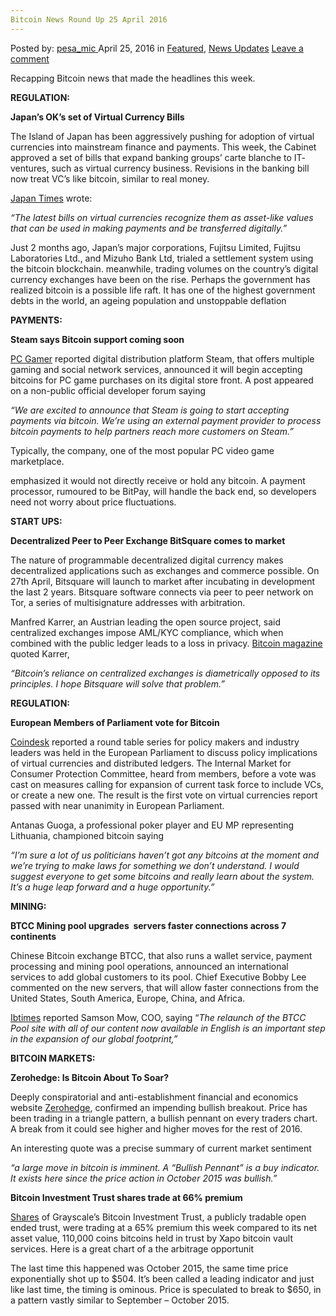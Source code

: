```yaml
---
Bitcoin News Round Up 25 April 2016
---
```

<article class="post-listing post-13861 post type-post status-publish format-standard has-post-thumbnail hentry  tag-3336 tag-2528 tag-april tag-bitcoin tag-news">
    <div class="post-inner">
        <span>Posted by: <a href="https://www.deepdotweb.com/author/pesa_mic/" title="">pesa_mic </a></span>
    <span>April 25, 2016</span>
    <span>in <a href="https://www.deepdotweb.com/category/deepdot-news/" rel="category tag">Featured</a>, <a href="https://www.deepdotweb.com/category/news-updates/" rel="category tag">News Updates</a></span>
    <span><a href="https://www.deepdotweb.com/2016/04/25/bitcoin-news-round-25-april-2016/#respond">Leave a comment</a></span>
    </p>
    <div class="clear"></div>
    <div class="entry">
    <p>Recapping Bitcoin news that made the headlines this week.</p>
    <p><strong>REGULATION:</strong></p>
    <p><strong>Japan’s OK’s set of Virtual Currency Bills</strong></p>
    <p>The Island of Japan has been aggressively pushing for adoption of virtual currencies into mainstream finance and payments. This week, the Cabinet approved a set of bills that expand banking groups’ carte blanche to IT- ventures, such as virtual currency business. Revisions in the banking bill now treat VC’s like bitcoin, similar to real money.</p>
    <p><a href="http://www.japantimes.co.jp/news/2016/03/04/business/tech/japan-oks-recognizing-virtual-currencies-similar-real-money/#.Vxz5-zFYtZ3">Japan Times</a> wrote:</p>
    <p><em>“The latest bills on virtual currencies recognize them as asset-like values that can be used in making payments and be transferred digitally.”</em></p>
    <p>Just 2 months ago, Japan’s major corporations, Fujitsu Limited, Fujitsu Laboratories Ltd., and Mizuho Bank Ltd, trialed a settlement system using the bitcoin blockchain. meanwhile, trading volumes on the country’s digital currency exchanges have been on the rise. Perhaps the government has realized bitcoin is a possible life raft. It has one of the highest government debts in the world, an ageing population and unstoppable deflation</p>
    <p><strong>PAYMENTS:</strong></p>
    <p><strong>Steam says Bitcoin support coming soon</strong></p>
    <p><a href="http://www.pcgamer.com/steam-is-reportedly-planning-to-accept-bitcoin/">PC Gamer</a> reported digital distribution platform Steam, that offers multiple gaming and social network services, announced it will begin accepting bitcoins for PC game purchases on its digital store front. A post appeared on a non-public official developer forum saying</p>
    <p><em>&#8220;We are excited to announce that Steam is going to start accepting payments via bitcoin. We’re using an external payment provider to process bitcoin payments to help partners reach more customers on Steam.”</em></p>
    <p>Typically, the company, one of the most popular PC video game marketplace.</p>
    <p>emphasized it would not directly receive or hold any bitcoin. A payment processor, rumoured to be BitPay, will handle the back end, so developers need not worry about price fluctuations.</p>
    <p><strong>START UPS:</strong></p>
    <p><strong>Decentralized Peer to Peer Exchange BitSquare comes to market</strong></p>
    <p>The nature of programmable decentralized digital currency makes decentralized applications such as exchanges and commerce possible. On 27th April, Bitsquare will launch to market after incubating in development the last 2 years. Bitsquare software connects via peer to peer network on Tor, a series of multisignature addresses with arbitration.</p>
    <p>Manfred Karrer, an Austrian leading the open source project, said centralized exchanges impose AML/KYC compliance, which when combined with the public ledger leads to a loss in privacy. <a href="https://bitcoinmagazine.com/articles/decentralized-peer-to-peer-bitcoin-exchange-bitsquare-to-launch-next-week-1461260120">Bitcoin magazine</a>  quoted Karrer,</p>
    <p><em>“Bitcoin’s reliance on centralized exchanges is diametrically opposed to its principles. I hope Bitsquare will solve that problem.”</em></p>
    <p><strong>REGULATION:</strong></p>
    <p><strong>European Members of Parliament vote for Bitcoin</strong></p>
    <p><a href="http://www.coindesk.com/european-parliament-member-blockchain-get-some-bitcoins/">Coindesk</a> reported a round table series for policy makers and industry leaders was held in the European Parliament to discuss policy implications of virtual currencies and distributed ledgers. The Internal Market for Consumer Protection Committee, heard from members, before a vote was cast on measures calling for expansion of current task force to include VCs, or create a new one. The result is the first vote on virtual currencies report passed with near unanimity in European Parliament.</p>
    <p>Antanas Guoga, a professional poker player and EU MP representing Lithuania, championed bitcoin saying</p>
    <p><em>&#8220;I’m sure a lot of us politicians haven’t got any bitcoins at the moment and we’re trying to make laws for something we don’t understand. I would suggest everyone to get some bitcoins and really learn about the system. It’s a huge leap forward and a huge opportunity.&#8221;</em></p>
    <p><strong>MINING:</strong></p>
    <p><strong>BTCC Mining pool upgrades  servers faster connections across 7 continents</strong></p>
    <p>Chinese Bitcoin exchange BTCC, that also runs a wallet service, payment processing and mining pool operations, announced an international services to add global customers to its pool. Chief Executive Bobby Lee commented on the new servers, that will allow faster connections from the United States, South America, Europe, China, and Africa.</p>
    <p><a href="http://www.ibtimes.co.uk/btcc-bitcoin-mining-pool-launches-rapid-connection-customers-seven-continents-1556312">Ibtimes</a> reported Samson Mow, COO, saying &#8220;<em>The relaunch of the BTCC Pool site with all of our content now available in English is an important step in the expansion of our global footprint,&#8221;</em></p>
    <p><strong>BITCOIN MARKETS:</strong></p>
    <p><strong>Zerohedge: Is Bitcoin About To Soar?</strong></p>
    <p>Deeply conspiratorial and anti-establishment financial and economics website <a href="http://www.zerohedge.com/news/2016-04-21/bitcoin-about-soar">Zerohedge</a>, confirmed an impending bullish breakout. Price has been trading in a triangle pattern, a bullish pennant on every traders chart. A break from it could see higher and higher moves for the rest of 2016.</p>
    <p>An interesting quote was a precise summary of current market sentiment</p>
    <p><em>&#8220;a large move in bitcoin is imminent. A &#8220;Bullish Pennant&#8221; is a buy indicator. It exists here since the price action in October 2015 was bullish.”</em></p>
    <p><strong>Bitcoin Investment Trust shares trade at 66% premium </strong></p>
    <p><a href="http://www.otcmarkets.com/stock/GBTC/quote">Shares</a> of Grayscale’s Bitcoin Investment Trust, a publicly tradable open ended trust, were trading at a 65% premium this week compared to its net asset value, 110,000 coins bitcoins held in trust by Xapo bitcoin vault services. Here is a great chart of a the arbitrage opportunit</p>
    <p>The last time this happened was October 2015, the same time price exponentially shot up to $504. It&#8217;s been called a leading indicator and just like last time, the timing is ominous. Price is speculated to break to $650, in a pattern vastly similar to September &#8211; October 2015.</p>
    </div>
    <span style="display:none"><a href="https://www.deepdotweb.com/tag/2016/" rel="tag">2016</a> <a href="https://www.deepdotweb.com/tag/25/" rel="tag">25</a> <a href="https://www.deepdotweb.com/tag/april/" rel="tag">april</a> <a href="https://www.deepdotweb.com/tag/bitcoin/" rel="tag">bitcoin</a> <a href="https://www.deepdotweb.com/tag/news/" rel="tag">news</a></span> <span style="display:none" class="updated">2016-04-25</span>
    <div style="display:none" class="vcard author" itemprop="author" itemscope itemtype="http://schema.org/Person"><strong class="fn" itemprop="name"><a href="https://www.deepdotweb.com/author/pesa_mic/" title="Posts by pesa_mic" rel="author">pesa_mic</a></strong></div>
    </div>
</article>

